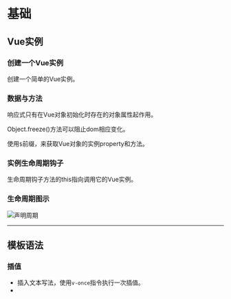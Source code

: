 <!--
 * @Descripttion: 
 * @Author: guox
 * @Date: 2020-09-23 14:15:12
 * @LastEditors: guox
-->
# 基础

## Vue实例
### 创建一个Vue实例
创建一个简单的Vue实例。

### 数据与方法
响应式只有在Vue对象初始化时存在的对象属性起作用。

Object.freeze()方法可以阻止dom相应变化。

使用`$`前缀，来获取Vue对象的实例property和方法。

### 实例生命周期钩子
生命周期钩子方法的this指向调用它的Vue实例。

### 生命周期图示
![声明周期](https://cn.vuejs.org/images/lifecycle.png)

***
## 模板语法

### 插值
+ 插入文本写法，使用`v-once`指令执行一次插值。
+ 
